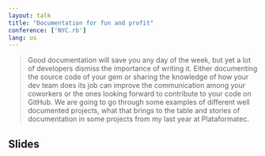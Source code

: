 ```yaml
---
layout: talk
title: "Documentation for fun and profit"
conference: ['NYC.rb']
lang: us
---
```


>Good documentation will save you any day of the week, but yet a lot of developers dismiss the importance of writing it. Either documenting the source code of your gem or sharing the knowledge of how your dev team does its job can improve the communication among your coworkers or the ones looking forward to contribute to your code on GitHub. We are going to go through some examples of different well documented projects, what that brings to the table and stories of documentation in some projects from my last year at Plataformatec.

## Slides

<script async class="speakerdeck-embed" data-id="ba0eb0f085d60130a01322000a9f2f25" data-ratio="1.33333333333333" src="//speakerdeck.com/assets/embed.js"></script>
